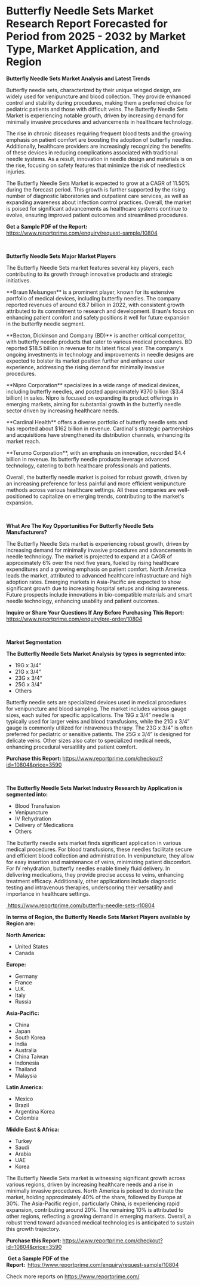 <p><h1>Butterfly Needle Sets Market Research Report Forecasted for Period from 2025 -  2032 by Market Type, Market Application, and Region</h1></p><p><strong>Butterfly Needle Sets Market Analysis and Latest Trends</strong></p>
<p><p>Butterfly needle sets, characterized by their unique winged design, are widely used for venipuncture and blood collection. They provide enhanced control and stability during procedures, making them a preferred choice for pediatric patients and those with difficult veins. The Butterfly Needle Sets Market is experiencing notable growth, driven by increasing demand for minimally invasive procedures and advancements in healthcare technology.</p><p>The rise in chronic diseases requiring frequent blood tests and the growing emphasis on patient comfort are boosting the adoption of butterfly needles. Additionally, healthcare providers are increasingly recognizing the benefits of these devices in reducing complications associated with traditional needle systems. As a result, innovation in needle design and materials is on the rise, focusing on safety features that minimize the risk of needlestick injuries.</p><p>The Butterfly Needle Sets Market is expected to grow at a CAGR of 11.50% during the forecast period. This growth is further supported by the rising number of diagnostic laboratories and outpatient care services, as well as expanding awareness about infection control practices. Overall, the market is poised for significant advancements as healthcare systems continue to evolve, ensuring improved patient outcomes and streamlined procedures.</p></p>
<p><strong>Get a Sample PDF of the Report:&nbsp;</strong> <a href="https://www.reportprime.com/enquiry/request-sample/10804?utm_campaign=2769&utm_medium=2&utm_source=Github&utm_content=ia&utm_term=20032025&utm_id=butterfly-needle-sets">https://www.reportprime.com/enquiry/request-sample/10804</a></p>
<p>&nbsp;</p>
<p><strong>Butterfly Needle Sets Major Market Players</strong></p>
<p><p>The Butterfly Needle Sets market features several key players, each contributing to its growth through innovative products and strategic initiatives. </p><p>**Braun Melsungen** is a prominent player, known for its extensive portfolio of medical devices, including butterfly needles. The company reported revenues of around €8.7 billion in 2022, with consistent growth attributed to its commitment to research and development. Braun's focus on enhancing patient comfort and safety positions it well for future expansion in the butterfly needle segment.</p><p>**Becton, Dickinson and Company (BD)** is another critical competitor, with butterfly needle products that cater to various medical procedures. BD reported $18.5 billion in revenue for its latest fiscal year. The company's ongoing investments in technology and improvements in needle designs are expected to bolster its market position further and enhance user experience, addressing the rising demand for minimally invasive procedures.</p><p>**Nipro Corporation** specializes in a wide range of medical devices, including butterfly needles, and posted approximately ¥370 billion ($3.4 billion) in sales. Nipro is focused on expanding its product offerings in emerging markets, aiming for substantial growth in the butterfly needle sector driven by increasing healthcare needs.</p><p>**Cardinal Health** offers a diverse portfolio of butterfly needle sets and has reported about $162 billion in revenue. Cardinal's strategic partnerships and acquisitions have strengthened its distribution channels, enhancing its market reach.</p><p>**Terumo Corporation**, with an emphasis on innovation, recorded $4.4 billion in revenue. Its butterfly needle products leverage advanced technology, catering to both healthcare professionals and patients.</p><p>Overall, the butterfly needle market is poised for robust growth, driven by an increasing preference for less painful and more efficient venipuncture methods across various healthcare settings. All these companies are well-positioned to capitalize on emerging trends, contributing to the market's expansion.</p></p>
<p>&nbsp;</p>
<p><strong>What Are The Key Opportunities For Butterfly Needle Sets Manufacturers?</strong></p>
<p><p>The Butterfly Needle Sets market is experiencing robust growth, driven by increasing demand for minimally invasive procedures and advancements in needle technology. The market is projected to expand at a CAGR of approximately 6% over the next five years, fueled by rising healthcare expenditures and a growing emphasis on patient comfort. North America leads the market, attributed to advanced healthcare infrastructure and high adoption rates. Emerging markets in Asia-Pacific are expected to show significant growth due to increasing hospital setups and rising awareness. Future prospects include innovations in bio-compatible materials and smart needle technology, enhancing usability and patient outcomes.</p></p>
<p><strong>Inquire or Share Your Questions If Any Before Purchasing This Report:</strong> <a href="https://www.reportprime.com/enquiry/pre-order/10804?utm_campaign=2769&utm_medium=2&utm_source=Github&utm_content=ia&utm_term=20032025&utm_id=butterfly-needle-sets">https://www.reportprime.com/enquiry/pre-order/10804</a></p>
<p>&nbsp;</p>
<p><strong>Market Segmentation</strong></p>
<p><strong>The Butterfly Needle Sets Market Analysis by types is segmented into:</strong></p>
<p><ul><li>19G x 3/4“</li><li>21G x 3/4“</li><li>23G x 3/4“</li><li>25G x 3/4“</li><li>Others</li></ul></p>
<p><p>Butterfly needle sets are specialized devices used in medical procedures for venipuncture and blood sampling. The market includes various gauge sizes, each suited for specific applications. The 19G x 3/4” needle is typically used for larger veins and blood transfusions, while the 21G x 3/4” gauge is commonly utilized for intravenous therapy. The 23G x 3/4” is often preferred for pediatric or sensitive patients. The 25G x 3/4” is designed for delicate veins. Other sizes also cater to specialized medical needs, enhancing procedural versatility and patient comfort.</p></p>
<p><strong>Purchase this Report:&nbsp;</strong><a href="https://www.reportprime.com/checkout?id=10804&price=3590&utm_campaign=2769&utm_medium=2&utm_source=Github&utm_content=ia&utm_term=20032025&utm_id=butterfly-needle-sets">https://www.reportprime.com/checkout?id=10804&price=3590</a></p>
<p>&nbsp;</p>
<p><strong>The Butterfly Needle Sets Market Industry Research by Application is segmented into:</strong></p>
<p><ul><li>Blood Transfusion</li><li>Venipuncture</li><li>IV Rehydration</li><li>Delivery of Medications</li><li>Others</li></ul></p>
<p><p>The butterfly needle sets market finds significant application in various medical procedures. For blood transfusions, these needles facilitate secure and efficient blood collection and administration. In venipuncture, they allow for easy insertion and maintenance of veins, minimizing patient discomfort. For IV rehydration, butterfly needles enable timely fluid delivery. In delivering medications, they provide precise access to veins, enhancing treatment efficacy. Additionally, other applications include diagnostic testing and intravenous therapies, underscoring their versatility and importance in healthcare settings.</p></p>
<p><a href="https://www.reportprime.com/butterfly-needle-sets-r10804?utm_campaign=2769&utm_medium=2&utm_source=Github&utm_content=ia&utm_term=20032025&utm_id=butterfly-needle-sets">&nbsp;https://www.reportprime.com/butterfly-needle-sets-r10804</a></p>
<p><strong>In terms of Region, the Butterfly Needle Sets Market Players available by Region are:</strong></p>
<p>
    <p> <strong> North America: </strong>
        <ul>
            <li>United States</li>
            <li>Canada</li>
        </ul>
        </p> 
    <p> <strong> Europe: </strong>
        <ul>
            <li>Germany</li>
            <li>France</li>
            <li>U.K.</li>
            <li>Italy</li>
            <li>Russia</li>
        </ul>
        </p> 
    <p> <strong> Asia-Pacific: </strong>
        <ul>
            <li>China</li>
            <li>Japan</li>
            <li>South Korea</li>
            <li>India</li>
            <li>Australia</li>
            <li>China Taiwan</li>
            <li>Indonesia</li>
            <li>Thailand</li>
            <li>Malaysia</li>
        </ul>
        </p> 
    <p> <strong> Latin America: </strong>
        <ul>
            <li>Mexico</li>
            <li>Brazil</li>
            <li>Argentina Korea</li>
            <li>Colombia</li>
        </ul>
        </p> 
    <p> <strong> Middle East & Africa: </strong>
        <ul>
            <li>Turkey</li>
            <li>Saudi</li>
            <li>Arabia</li>
            <li>UAE</li>
            <li>Korea</li>
        </ul>
    </p>
    </p>
<p><p>The Butterfly Needle Sets market is witnessing significant growth across various regions, driven by increasing healthcare needs and a rise in minimally invasive procedures. North America is poised to dominate the market, holding approximately 40% of the share, followed by Europe at 30%. The Asia-Pacific region, particularly China, is experiencing rapid expansion, contributing around 20%. The remaining 10% is attributed to other regions, reflecting a growing demand in emerging markets. Overall, a robust trend toward advanced medical technologies is anticipated to sustain this growth trajectory.</p></p>
<p><strong>Purchase this Report: </strong><a href="https://www.reportprime.com/checkout?id=10804&price=3590&utm_campaign=2769&utm_medium=2&utm_source=Github&utm_content=ia&utm_term=20032025&utm_id=butterfly-needle-sets">https://www.reportprime.com/checkout?id=10804&price=3590</a></p>
<p>&nbsp;<strong>Get a Sample PDF of the Report:&nbsp;&nbsp;</strong><a href="https://www.reportprime.com/enquiry/request-sample/10804?utm_campaign=2769&utm_medium=2&utm_source=Github&utm_content=ia&utm_term=20032025&utm_id=butterfly-needle-sets">https://www.reportprime.com/enquiry/request-sample/10804</a></p>
<p><strong></strong></p>
<p>Check more reports on <a href="https://www.reportprime.com/?utm_campaign=2769&utm_medium=2&utm_source=Github&utm_content=ia&utm_term=20032025&utm_id=butterfly-needle-sets">https://www.reportprime.com/</a></p>